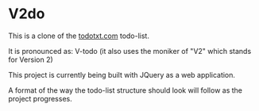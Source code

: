 # V2do

This is a clone of the [todotxt.com](http://todotxt.com/) todo-list.

It is pronounced as: V-todo (it also uses the moniker of "V2" which stands for Version 2)

This project is currently being built with JQuery as a web application.

A format of the way the todo-list structure should look will follow as the project progresses.
